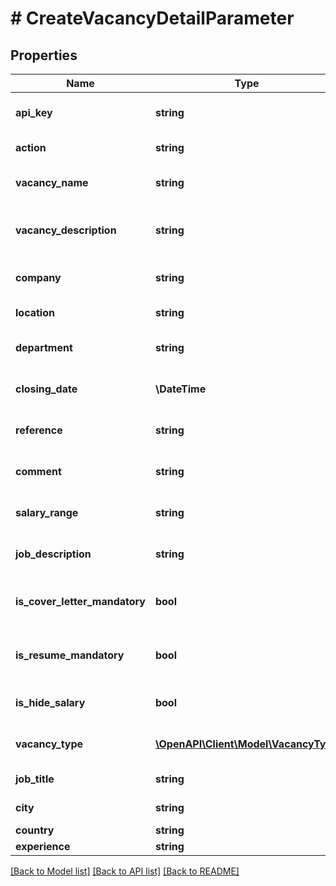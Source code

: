 # # CreateVacancyDetailParameter

## Properties

Name | Type | Description | Notes
------------ | ------------- | ------------- | -------------
**api_key** | **string** | APIKey for vacancy api to create new vacancy |
**action** | **string** | Action name &#x3D; CreateNewVacancy |
**vacancy_name** | **string** | Vacancy name for create new vacancy |
**vacancy_description** | **string** | Vacancy description for create new vacancy |
**company** | **string** | Company name for create new vacancy | [optional]
**location** | **string** | Location for create new vacancy | [optional]
**department** | **string** | Department for create new vacancy | [optional]
**closing_date** | **\DateTime** | Closing date for create new vacancy | [optional]
**reference** | **string** | Reference for create new vacancy |
**comment** | **string** | Comment for create new vacancy | [optional]
**salary_range** | **string** | Salary range for create new vacancy | [optional]
**job_description** | **string** | Job description for create new vacancy | [optional]
**is_cover_letter_mandatory** | **bool** | Is cover letter mandatory for create new vacancy |
**is_resume_mandatory** | **bool** | Is resume mandatory for create new vacancy |
**is_hide_salary** | **bool** | Is hide salary for create new vacancy |
**vacancy_type** | [**\OpenAPI\Client\Model\VacancyType**](VacancyType.md) | Vacancy type for create new vacancy |
**job_title** | **string** | Job title for create new vacancy | [optional]
**city** | **string** | City for create new vacancy | [optional]
**country** | **string** | Country value | [optional]
**experience** | **string** | Experience | [optional]

[[Back to Model list]](../../README.md#models) [[Back to API list]](../../README.md#endpoints) [[Back to README]](../../README.md)
